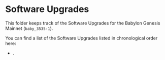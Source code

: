 # Software Upgrades

This folder keeps track of the Software Upgrades for the Babylon Genesis
Mainnet (`baby_3535-1`).

You can find a list of the Software Upgrades listed in chronological order here:
- .
